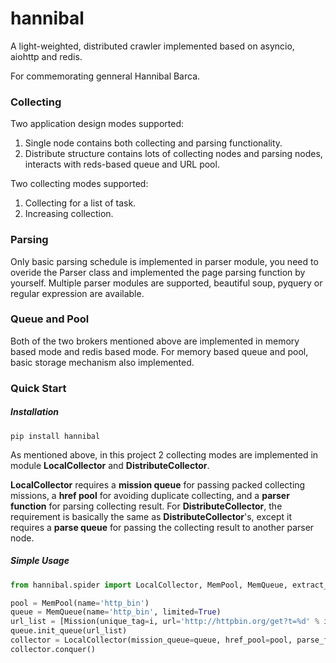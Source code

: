 # hannibal

A light-weighted, distributed crawler implemented based on asyncio, aiohttp and redis.

For commemorating genneral Hannibal Barca.

### Collecting

Two application design modes supported:

1. Single node contains both collecting and parsing functionality.
2. Distribute structure contains lots of collecting nodes and parsing nodes, interacts with reds-based queue and URL pool.

Two collecting modes supported:

1. Collecting for a list of task.
2. Increasing collection.

### Parsing

Only basic parsing schedule is implemented in parser module, you need to overide the Parser class and implemented the page parsing function by yourself.  Multiple parser modules are supported, beautiful soup, pyquery or regular expression are available.

### Queue and Pool

Both of the two brokers mentioned above are implemented in memory based mode and redis based mode. For memory based queue and pool, basic storage mechanism also implemented.

### Quick Start

##### Installation

```shell
pip install hannibal
```

As mentioned above, in this project 2 collecting modes are implemented in module **LocalCollector** and **DistributeCollector**.

**LocalCollector** requires a **mission queue** for passing packed collecting missions, a **href pool** for avoiding duplicate collecting, and a **parser function** for parsing collecting result. For **DistributeCollector**, the requirement is basically the same as **DistributeCollector**'s, except it requires a **parse queue** for passing the collecting result to another parser node.

##### Simple Usage

```python
from hannibal.spider import LocalCollector, MemPool, MemQueue, extract_json, Mission

pool = MemPool(name='http_bin')
queue = MemQueue(name='http_bin', limited=True)
url_list = [Mission(unique_tag=i, url='http://httpbin.org/get?t=%d' % i) for i in range(1, 500)]
queue.init_queue(url_list)
collector = LocalCollector(mission_queue=queue, href_pool=pool, parse_function=collect_function, cache_size=10)
collector.conquer()
```

